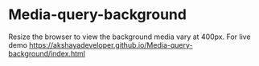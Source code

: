 # Media-query-background
Resize the browser to view the background media vary at 400px.
For live demo  https://akshayadeveloper.github.io/Media-query-background/index.html
